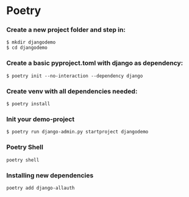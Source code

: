 
# Poetry

### Create a new project folder and step in:
```
$ mkdir djangodemo
$ cd djangodemo
```

### Create a basic pyproject.toml with django as dependency:

```
$ poetry init --no-interaction --dependency django
```

### Create venv with all dependencies needed:

```
$ poetry install
```

### Init your demo-project
```
$ poetry run django-admin.py startproject djangodemo
```

### Poetry Shell
```
poetry shell
```

### Installing new dependencies
```
poetry add django-allauth
```
